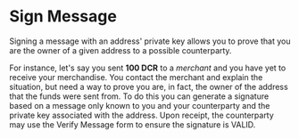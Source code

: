 # Sign Message

Signing a message with an address' private key allows you to prove that you are the owner of a given address to a possible counterparty.

For instance, let's say you sent **100 DCR** to a _merchant_ and you have yet to receive your merchandise.  You contact the merchant and explain the situation, but need a way to prove you are, in fact, the owner of the address that the funds were sent from.  To do this you can generate a signature based on a message only known to you and your counterparty and the private key associated with the address.  Upon receipt, the counterparty may use the Verify Message form to ensure the signature is VALID.
